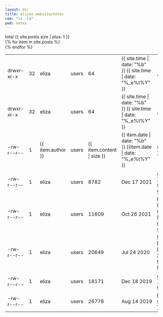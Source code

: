 ```yaml
---
layout: dir
title: elizas.website/notes
cmd: "ls -la"
pwd: notes
---
```


<nav class="term">
    total {{ site.posts.size | plus: 1 }}
</nav>
<table class="term">
    <nav class="term">
        <tr>
            <td>drwxr-xr-x</td>
            <td class = "term num">32</td>
            <td>eliza</td>
            <td>users</td>
            <td class = "term size">64</td>
            <td>{{ site.time | date: "%b" }}&nbsp;{{ site.time | date: "%_e%t%Y" }}</td>
            <td><a class="term-nav file" href="">.</a></td>
        </tr>
    </nav>
    <nav class="term">
        <tr>
            <td>drwxr-xr-x</td>
            <td class = "term num">32</td>
            <td>eliza</td>
            <td>users</td>
            <td class = "term size">64</td>
            <td>{{ site.time | date: "%b" }}&nbsp;{{ site.time | date: "%_e%t%Y" }}</td>
            <td><a class="term-nav file" href="/index.html">..</a></td>
        </tr>
    </nav>
    {% for item in site.posts %}
    <nav class="term">
    <tr>
        <td>-rw-r--r--</td>
        <td class = "term num">1</td>
        <td>{{ item.author }}</td>
        <td>users</td>
        <td class = "term size">{{ item.content | size }}</td>
        <td>{{ item.date | date: "%b" }}&nbsp;{{item.date | date: "%_e%t%Y" }}</td>
        <td><a class="term-nav file" href="{{ item.url }}">{{ item.title }}</a></td>
    </tr>
    </nav>
    {% endfor %}
        <nav class="term">
        <tr>
        <td>-rw-r--r--</td>
        <td class = "term num">1</td>
        <td>eliza</td>
        <td>users</td>
        <td class = "term size">8782</td>
        <td>Dec&nbsp;17&nbsp;2021</td>
        <td><a class="term-nav symlink" href="https://tokio.rs/blog/2021-12-announcing-tokio-console">Announcing Tokio Console 0.1</a></td>
    </tr>
    </nav>
    <nav class="term">
        <tr>
        <td>-rw-r--r--</td>
        <td class = "term num">1</td>
        <td>eliza</td>
        <td>users</td>
        <td class = "term size">11609</td>
        <td>Oct&nbsp;26&nbsp;2021</td>
        <td><a class="term-nav symlink" href="https://linkerd.io/2021/10/26/how-linkerd-retries-http-requests-with-bodies/">How Linkerd retries HTTP requests with bodies</a></td>
    </tr>
    </nav>
    <nav class="term">
    <tr>
        <td>-rw-r--r--</td>
        <td class = "term num">1</td>
        <td>eliza</td>
        <td>users</td>
        <td class = "term size">20649</td>
        <td>Jul&nbsp;24&nbsp;2020</td>
        <td><a class="term-nav symlink" href="https://linkerd.io/2020/07/23/under-the-hood-of-linkerds-state-of-the-art-rust-proxy-linkerd2-proxy/">Under the Hood of Linkerd's State-of-the-Art Rust Proxy</a></td>
    </tr>
    </nav>
    <nav class="term">
    <tr>
        <td>-rw-r--r--</td>
        <td class = "term num">1</td>
        <td>eliza</td>
        <td>users</td>
        <td class = "term size">18171</td>
        <td>Dec&nbsp;18&nbsp;2019</td>
        <td><a class="term-nav symlink" href="https://tokio.rs/blog/2019-12-compat/">Announcing Tokio-Compat</a></td>
    </tr>
    </nav>
    <nav class="term">
    <tr>
        <td>-rw-r--r--</td>
        <td class = "term num">1</td>
        <td>eliza</td>
        <td>users</td>
        <td class = "term size">26778</td>
        <td>Aug&nbsp;14&nbsp;2019</td>
        <td><a class="term-nav symlink" href="https://tokio.rs/blog/2019-08-tracing/">Diagnostics with Tracing</a></td>
    </tr>
    </nav>
</table>
